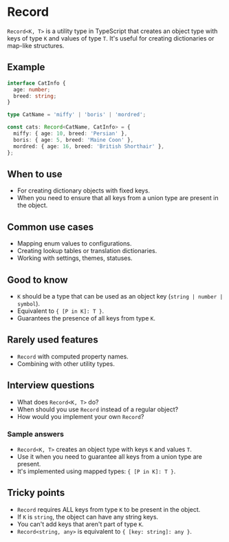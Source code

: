 # Record

`Record<K, T>` is a utility type in TypeScript that creates an object type with keys of type `K` and values of type `T`. It's useful for creating dictionaries or map-like structures.

## Example

```typescript
interface CatInfo {
  age: number;
  breed: string;
}

type CatName = 'miffy' | 'boris' | 'mordred';

const cats: Record<CatName, CatInfo> = {
  miffy: { age: 10, breed: 'Persian' },
  boris: { age: 5, breed: 'Maine Coon' },
  mordred: { age: 16, breed: 'British Shorthair' },
};
```

## When to use

- For creating dictionary objects with fixed keys.
- When you need to ensure that all keys from a union type are present in the object.

## Common use cases

- Mapping enum values to configurations.
- Creating lookup tables or translation dictionaries.
- Working with settings, themes, statuses.

## Good to know

- `K` should be a type that can be used as an object key (`string | number | symbol`).
- Equivalent to `{ [P in K]: T }`.
- Guarantees the presence of all keys from type `K`.

## Rarely used features

- `Record` with computed property names.
- Combining with other utility types.

## Interview questions

- What does `Record<K, T>` do?
- When should you use `Record` instead of a regular object?
- How would you implement your own `Record`?

### Sample answers

- `Record<K, T>` creates an object type with keys `K` and values `T`.
- Use it when you need to guarantee all keys from a union type are present.
- It's implemented using mapped types: `{ [P in K]: T }`.

## Tricky points

- `Record` requires ALL keys from type `K` to be present in the object.
- If `K` is `string`, the object can have any string keys.
- You can't add keys that aren't part of type `K`.
- `Record<string, any>` is equivalent to `{ [key: string]: any }`.
